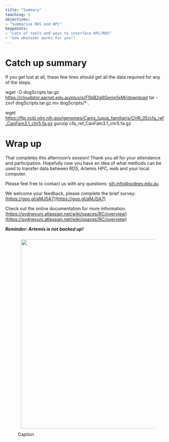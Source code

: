 ```yaml
---
title: "Summary"
teaching: 5
objectives:
- "Summarise RDS and HPC"
keypoints:
- "Lots of tools and ways to interface HPC/RDS"
- "Use whatever works for you!"
---
```


# Catch up summary

If you get lost at all, these few lines should get all the data required for any of the steps.

wget -O dogScripts.tar.gz https://cloudstor.aarnet.edu.au/plus/s/F5bB2g9Gemn1xMj/download
tar -zxvf dogScripts.tar.gz 
mv dogScripts/* .

wget https://ftp.ncbi.nlm.nih.gov/genomes/Canis_lupus_familiaris/CHR_05/cfa_ref_CanFam3.1_chr5.fa.gz
gunzip cfa_ref_CanFam3.1_chr5.fa.gz 

# Wrap up 

That completes this afternoon’s session! Thank you all for your attendance and participation. Hopefully now you have an idea of what methods can be used to transfer data between RDS, Artemis HPC, web and your local computer.  

Please feel free to contact us with any questions: [sih.info@sydney.edu.au](mailto:sih.info@sydney.edu.au)

We welcome your feedback, please complete the brief survey: [https://goo.gl/aMJSA7](https://goo.gl/aMJSA7)

Check out the online documentation for more information:
[https://sydneyuni.atlassian.net/wiki/spaces/RC/overview](https://sydneyuni.atlassian.net/wiki/spaces/RC/overview)

***Reminder: Artemis is not backed up!***

<figure>
  <img src="{{ page.root }}/fig/artemisbackup.png" style="margin:10px;width:600px"/>
  <figcaption> Caption 
</figcaption>
</figure><br>




<br>
